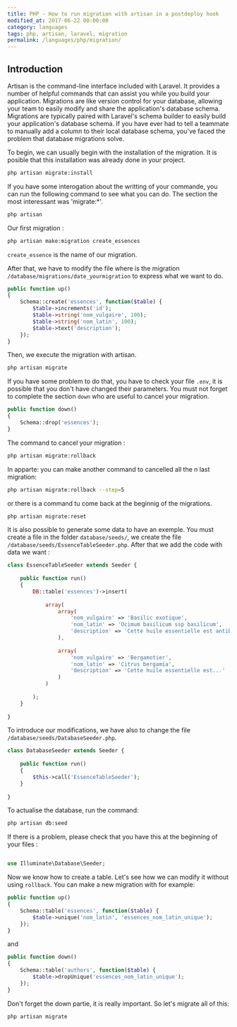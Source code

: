 ```yaml
---
title: PHP - How to run migration with artisan in a postdeploy hook
modified_at: 2017-06-22 00:00:00
category: languages
tags: php, artisan, laravel, migration
permalink: /languages/php/migration/
---
```


## Introduction

Artisan is the command-line interface included with Laravel. It provides a number of helpful commands that can assist you while you build your application.
Migrations are like version control for your database, allowing your team to easily modify and share the application's database schema. Migrations are typically paired with Laravel's schema builder to easily build your application's database schema. If you have ever had to tell a teammate to manually add a column to their local database schema, you've faced the problem that database migrations solve.

To begin, we can usually begin with the installation of the migration. It is posible that this installation was already done in your project.

```bash
php artisan migrate:install
```

If you have some interogation about the writting of your commande, you can run the following command to see what you can do. The section the most interessant was 'migrate:*'.

```bash
php artisan
```

Our first migration : 

```bash
php artisan make:migration create_essences
```

`create_essence` is the name of our migration.

After that, we have to modify the file where is the migration `/database/migrations/date_yourmigration` to express what we want to do.

```php
public function up()
{
    Schema::create('essences', function($table) {
        $table->increments('id');
        $table->string('nom_vulgaire', 100);
        $table->string('nom_latin', 100);
        $table->text('description');
    });
}
```

Then, we execute the migration with artisan.
```bash
php artisan migrate
```

If you have some problem to do that, you have to check your file `.env`, it is possible that you don't have changed their parameters. 
You must not forget to complete the section `down` who are useful to cancel your migration. 

```php
public function down()
{
    Schema::drop('essences');
}
```

The command to cancel your migration :

```bash
php artisan migrate:rollback
```


In apparte: you can make another command to cancelled all the n last migration:

```bash
php artisan migrate:rollback --step=5
```

or there is a command tu come back at the beginnig of the migrations.

```bash
php artisan migrate:reset
```


It is also possible to generate some data to have an exemple. You must create a file in the folder `database/seeds/`, we create the file `/database/seeds/EssenceTableSeeder.php`. After that we add the code with data we want :

```php
class EssenceTableSeeder extends Seeder {
 
    public function run()
    {
        DB::table('essences')->insert(
 
            array(
                array(
                    'nom_vulgaire' => 'Basilic exotique',
                    'nom_latin' => 'Ocimum basilicum ssp basilicum',
                    'description' => 'Cette huile essentielle est antibactérienne...'
                ),
 
                array(
                    'nom_vulgaire' => 'Bergamotier',
                    'nom_latin' => 'Citrus bergamia',
                    'description' => 'Cette huile essentielle est...'
                )
            )
 
        );
    }
 
}
```


To introduce our modifications, we have also to change the file `/database/seeds/DatabaseSeeder.php`.

```php
class DatabaseSeeder extends Seeder {
 
    public function run()
    {
        $this->call('EssenceTableSeeder');
    }
 
}
```

To actualise the database, run the command:

```bash
php artisan db:seed
```


If there is a problem, please check that you have this at the beginning of your files : 

```php 

use Illuminate\Database\Seeder;
```


Now we know how to create a table. Let's see how we can modify it without using `rollback`. You can make a new migration with for example: 

```php
public function up()
{
    Schema::table('essences', function($table) {
        $table->unique('nom_latin', 'essences_nom_latin_unique');
    });
}
```

and

```php
public function down()
{
    Schema::table('authors', function($table) {
        $table->dropUnique('essences_nom_latin_unique');
    });
}
```

Don't forget the down partie, it is really important. So let's migrate all of this:

```bash
php artisan migrate
```
